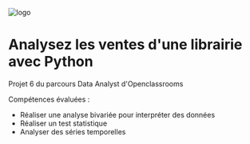 ![logo](https://user-images.githubusercontent.com/60361890/150159640-6e05e133-fdfd-4c59-9d6e-6bd813eb7772.png)

# Analysez les ventes d'une librairie avec Python
Projet 6 du parcours Data Analyst d'Openclassrooms

Compétences évaluées :
* Réaliser une analyse bivariée pour interpréter des données
* Réaliser un test statistique
* Analyser des séries temporelles
